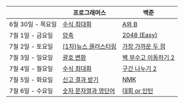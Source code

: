 |                   | 프로그래머스                                                 | 백준                                                         |
| ----------------- | ------------------------------------------------------------ | ------------------------------------------------------------ |
| 6월 30일 - 목요일 | [수식 최대화](https://programmers.co.kr/learn/courses/30/lessons/67257) | [A와 B](https://www.acmicpc.net/problem/12904)               |
| 7월 1일 - 금요일  | [압축](https://programmers.co.kr/learn/courses/30/lessons/17684) | [2048 (Easy)](https://www.acmicpc.net/problem/12100)         |
| 7월 2일 - 토요일  | [[1차]뉴스 클러스터링](https://programmers.co.kr/learn/courses/30/lessons/17677) | [가장 가까운 두 점](https://www.acmicpc.net/problem/2261)    |
| 7월 3일 - 일요일  | [괄호 변환](https://programmers.co.kr/learn/courses/30/lessons/60058) | [벽 부수고 이동하기 2](https://www.acmicpc.net/problem/14442) |
| 7월 4일 - 월요일  | [수식 최대화](https://programmers.co.kr/learn/courses/30/lessons/67257) | [구간 나누기 2](https://www.acmicpc.net/problem/13397)       |
| 7월 5일 - 화요일  | [신고 결과 받기](https://programmers.co.kr/learn/courses/30/lessons/92334) | [NMK](https://www.acmicpc.net/problem/1201)                  |
| 7월 6일 - 수요일  | [숫자 문자열과 영단어](https://programmers.co.kr/learn/courses/30/lessons/81301) | [대회 or 인턴](https://www.acmicpc.net/problem/2875)         |




